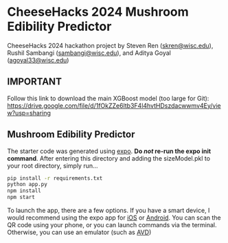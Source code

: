 # CheeseHacks 2024 Mushroom Edibility Predictor

CheeseHacks 2024 hackathon project by Steven Ren (skren@wisc.edu), Rushil Sambangi (sambangi@wisc.edu), and Aditya Goyal (agoyal33@wisc.edu)

## IMPORTANT
Follow this link to download the main XGBoost model (too large for Git): https://drive.google.com/file/d/1fOkZZe6ltb3F4l4hvtHDszdacwwmv4Ey/view?usp=sharing

## Mushroom Edibility Predictor

The starter code was generated using [expo](https://expo.dev/). **Do *not* re-run the expo init command**. After entering this directory and adding the sizeModel.pkl to your root directory, simply run...

```bash
pip install -r requirements.txt
python app.py
npm install
npm start
```

To launch the app, there are a few options. If you have a smart device, I would recommend using the expo app for [iOS](https://apps.apple.com/us/app/expo-go/id982107779) or [Android](https://play.google.com/store/apps/details?id=host.exp.exponent&hl=en_US&gl=US). You can scan the QR code using your phone, or you can launch commands via the terminal. Otherwise, you can use an emulator (such as [AVD](https://developer.android.com/studio/run/emulator))
